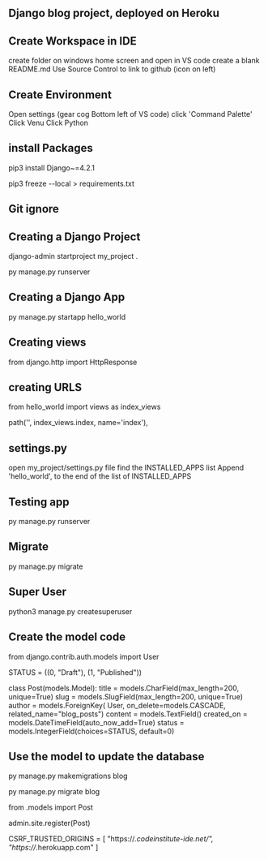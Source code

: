 

## Django blog project, deployed on Heroku 


## Create Workspace in IDE 

create folder on windows home screen and open in VS code
create a blank README.md
Use Source Control to link to github (icon on left)



## Create Environment    

Open settings (gear cog Bottom left of VS code)
click 'Command Palette'
Click Venu 
Click Python 

## install Packages 

pip3 install Django~=4.2.1

<!-- Isolates extensions from github  -->
pip3 freeze --local > requirements.txt

## Git ignore 

<!-- Create a new file in your project called .gitignore and add .venv to it. -->

## Creating a Django Project

django-admin startproject my_project .

<!-- Check server works -->
py manage.py runserver


## Creating a Django App 

py manage.py startapp hello_world

<!-- Add the new app to the list of installed apps in the projects settings.py file. -->

## Creating views 

<!-- In hello_world/views type -->
from django.http import HttpResponse


## creating URLS 

<!-- In my_project /urls.py type  -->
from hello_world import views as index_views

<!-- Above the admin pattern in urlpatterns, add: -->
path('', index_views.index, name='index'),


## settings.py
<!-- connect the app to the project -->

open my_project/settings.py file
find the INSTALLED_APPS list
Append 'hello_world', to the end of the list of INSTALLED_APPS


## Testing app 
<!-- Check server works -->

py manage.py runserver



## Migrate 

<!-- Now that your project is connected to the database, you can create database tables with Django's migrate command: -->

py manage.py migrate


## Super User 

python3 manage.py createsuperuser

<!-- Choose a memorable user name, use your email address and choose a secure password. -->


## Create the model code

<!-- Open your app/models.py file. Add a new import at the top for the User model. -->
<!-- then add table fields below -->

from django.contrib.auth.models import User


STATUS = ((0, "Draft"), (1, "Published"))

class Post(models.Model):
    title = models.CharField(max_length=200, unique=True)
    slug = models.SlugField(max_length=200, unique=True)
    author = models.ForeignKey(
        User, on_delete=models.CASCADE, related_name="blog_posts")
    content = models.TextField()
    created_on = models.DateTimeField(auto_now_add=True)
    status = models.IntegerField(choices=STATUS, default=0)

## Use the model to update the database

py manage.py makemigrations blog

<!-- Note: A app/migrations/0001_initial.py file is created containing the instructions on what table to build. -->

<!-- Now we need to create that table in the database. -->

py manage.py migrate blog

<!-- Open the blog/admin.py file, import the Post model and register it -->

from .models import Post

admin.site.register(Post)

<!-- Open the codestar/settings.py file and add the following code. -->

CSRF_TRUSTED_ORIGINS = [
    "https://*.codeinstitute-ide.net/",
    "https://*.herokuapp.com"
]

